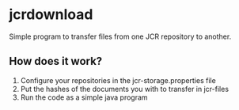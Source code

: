 # jcrdownload
Simple program to transfer files from one JCR repository to another.

## How does it work?

1. Configure your repositories in the jcr-storage.properties file
2. Put the hashes of the documents you with to transfer in jcr-files
3. Run the code as a simple java program

